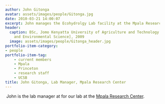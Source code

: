 ```yaml
---
author: John Gitonga
avatar: assets/images/people/Gitonga.jpg
date: 2010-03-21 14:00:07
excerpt: John manages the Ecohydrolgy Lab facility at the Mpala Research Center
header:
  caption: BSc, Jomo Kenyatta University of Agriculture and Technology [Plant Ecology
    and Environmental Science], 2009
  image: assets/images/people/Gitonga_header.jpg
portfolio-item-category:
- people
portfolio-item-tag:
    - current members
    - Mpala
    - Princeton
    - research staff
    - UCSB
title: John Gitonga, Lab Manager, Mpala Research Center
---
```


 John is the lab manager at for our lab at the [Mpala Research Center](http://www.mpala.org/).
